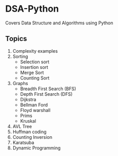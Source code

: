 # DSA-Python
Covers Data Structure and Algorithms using Python
## Topics
1. Complexity examples
2. Sorting
    * Selection sort
    * Insertion sort
    * Merge Sort
    * Counting Sort
3. Graphs
    * Breadth First Search (BFS)
    * Depth First Search (DFS)
    * Dijkstra 
    * Bellman Ford
    * Floyd warshall
    * Prims
    * Kruskal
4. AVL Tree
5. Huffman coding
6. Counting Inversion
7. Karatsuba 
8. Dynamic Programming
